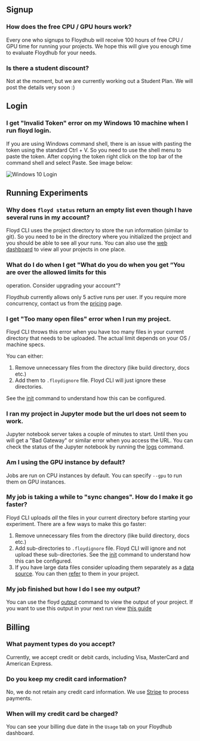 ## Signup

### How does the free CPU / GPU hours work?

Every one who signups to Floydhub will receive 100 hours of free CPU / GPU time for running 
your projects. We hope this will give you enough time to evaluate Floydhub for your needs.

### Is there a student discount?

Not at the moment, but we are currently working out a Student Plan. We will post the details 
very soon :)



## Login

### I get "Invalid Token" error on my Windows 10 machine when I run floyd login.

If you are using Windows command shell, there is an issue with pasting the token using the 
standard Ctrl + V. So you need to use the shell menu to paste the token. After copying the 
token right click on the top bar of the command shell and select Paste. See image below:

![Windows 10 Login](../img/login_win_10.jpg)



## Running Experiments

### Why does `floyd status` return an empty list even though I have several runs in my account?

Floyd CLI uses the project directory to store the run information (similar to git). So you need 
to be in the directory where you initialized the project and you should be able to see all your 
runs. You can also use the [web dashboard](https://www.floydhub.com/experiments) to view all your 
projects in one place.


### What do I do when I get "What do you do when you get “You are over the allowed limits for this 
operation. Consider upgrading your account”?

Floydhub currently allows only 5 active runs per user. If you require more concurrency, contact 
us from the [pricing](https://www.floydhub.com/pricing) page.


### I get "Too many open files" error when I run my project.

Floyd CLI throws this error when you have too many files in your current directory that needs to be uploaded. 
The actual limit depends on your OS / machine specs.

You can either:

1. Remove unnecessary files from the directory (like build directory, docs etc.) 
2. Add them to `.floydignore` file. Floyd CLI will just ignore these directories.

See the [init](../commands/init#description) command to understand how this can be configured.


### I ran my project in Jupyter mode but the url does not seem to work.

Jupyter notebook server takes a couple of minutes to start. Until then you will get a "Bad Gateway" 
or similar error when you access the URL. You can check the status of the Jupyter notebook 
by running the [logs](../commands/logs) command.


### Am I using the GPU instance by default?

Jobs are run on CPU instances by default. You can specify `--gpu` to run them on GPU instances.


### My job is taking a while to "sync changes". How do I make it go faster?

Floyd CLI uploads *all* the files in your current directory before starting your experiment.
There are a few ways to make this go faster:

1. Remove unnecessary files from the directory (like build directory, docs etc.) 
2. Add sub-directories to `.floydignore` file. Floyd CLI will ignore and not upload these sub-directories.
See the [init](../commands/init#description) command to understand how this can be configured.
3. If you have large data files consider uploading them separately as a [data source](../commands/data). 
You can then [refer](../home/using_datasets#using-data-set-in-experiments) to them in your project.


### My job finished but how I do I see my output?

You can use the floyd [output](../commands/output) command to view the output of your 
project. If you want to use this output in your next run view [this guide](../home/managing_output)



## Billing

### What payment types do you accept?

Currently, we accept credit or debit cards, including Visa, MasterCard and American Express.

### Do you keep my credit card information?

No, we do not retain any credit card information. We use [Stripe](https://stripe.com/) to 
process payments.

### When will my credit card be charged?

You can see your billing due date in the `Usage` tab on your Floydhub dashboard.
